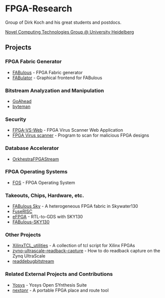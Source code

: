 # FPGA-Research
Group of Dirk Koch and his great students and postdocs.

[Novel Computing Technologies Group @ University Heidelberg](https://www.ziti.uni-heidelberg.de/de/forschung/nct.html)

## Projects

### FPGA Fabric Generator
- [FABulous](https://github.com/FPGA-Research/FABulous) - FPGA Fabric generator
- [FABulator](https://github.com/FPGA-Research/FABulator) - Graphical frontend for FABulous

### Bitstream Analyzation and Manipulation
- [GoAhead](https://github.com/FPGA-Research/GoAhead)
- [byteman](https://github.com/FPGA-Research/byteman)

### Security
- [FPGA-VS-Web](https://github.com/FPGA-Research/FPGA-VS-Web) - FPGA Virus Scanner Web Application
- [FPGA Virus scanner](https://github.com/FPGA-Research/FPGAVirusScanne) -  Program to scan for malicious FPGA designs

### Database Accelerator
- [OrkhestraFPGAStream](https://github.com/FPGA-Research/OrkhestraFPGAStream)

### FPGA Operating Systems
- [FOS](https://github.com/FPGA-Research/fos) - FPGA Operating System

### Takeouts, Chips, Hardware, etc. 
- [FABulous Sky](https://github.com/FPGA-Research/FABulous-Sky---a-heterogeneous-FPGA-fabric-in-Skywater130) - A heterogeneous FPGA fabric in Skywater130
- [FuseRISC](https://github.com/FPGA-Research/fuserisc)
- [eFPGA](https://github.com/FPGA-Research/eFPGA---RTL-to-GDS-with-SKY130) - RTL-to-GDS with SKY130
- [FABulous-SKY130](https://github.com/FPGA-Research/FABulous-SKY130)

### Other Projects
- [XilinxTCL_utilities](https://github.com/FPGA-Research/XilinxTCL_utilities) - A collection of tcl script for Xilinx FPGAs
- [zynq-ultrascale-readback-capture](https://github.com/FPGA-Research/zynq-ultrascale-readback-capture) - How to do readback capture on the Zynq UltraScale
- [readdebugbitstream](https://github.com/FPGA-Research/readdebugbitstream)

### Related External Projects and Contributions
- [Yosys](https://github.com/YosysHQ/yosys) -  Yosys Open SYnthesis Suite
- [nextpnr](https://github.com/YosysHQ/nextpnr) - A portable FPGA place and route tool
